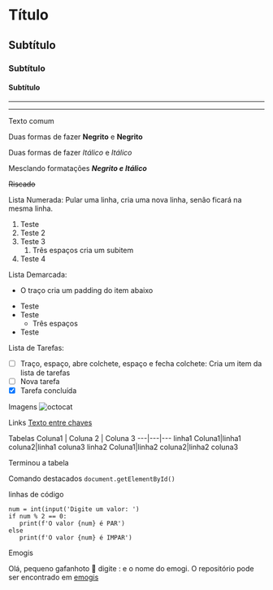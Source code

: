 # Título
## Subtítulo
### Subtítulo
#### Subtítulo
---
***
Texto comum

Duas formas de fazer **Negrito** e __Negrito__

Duas formas de fazer *Itálico* e _Itálico_

Mesclando formatações __*Negrito e Itálico*__

~~Riscado~~

Lista Numerada: Pular uma linha, cria uma nova linha, senão ficará na mesma linha.
1. Teste
2. Teste 2
3. Teste 3
   1. Três espaços cria um subitem
4. Teste 4

Lista Demarcada:
- O traço cria um padding do item abaixo
* Teste
* Teste
   * Três espaços
* Teste

Lista de Tarefas:
- [ ] Traço, espaço, abre colchete, espaço e fecha colchete: Cria um item da lista de tarefas
- [ ] Nova tarefa
- [x] Tarefa concluída

Imagens
![octocat](https://github.com/ronaldpedra/intranet_easa/assets/69393789/5665dbc3-1224-4716-8014-87445487add6)

Links
[Texto entre chaves](https://www.link_entre_parenteses.com)

Tabelas
Coluna1 | Coluna 2 | Coluna 3
---|---|---
linha1 Coluna1|linha1 coluna2|linha1 coluna3
linha2 Coluna1|linha2 coluna2|linha2 coluna3

Terminou a tabela

Comando destacados `document.getElementById()`

linhas de código
```
num = int(input('Digite um valor: ')
if num % 2 == 0:
   print(f'O valor {num} é PAR')
else
   print(f'O valor {num} é IMPAR')
```

Emogis

Olá, pequeno gafanhoto 🤙 digite : e o nome do emogi. O repositório pode ser encontrado em [emogis](www.github.com/ikatyang)
